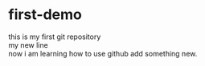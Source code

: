 # first-demo
this is my first git repository
<br>
my new line
<br>
now i am learning how to use github
add something new.
